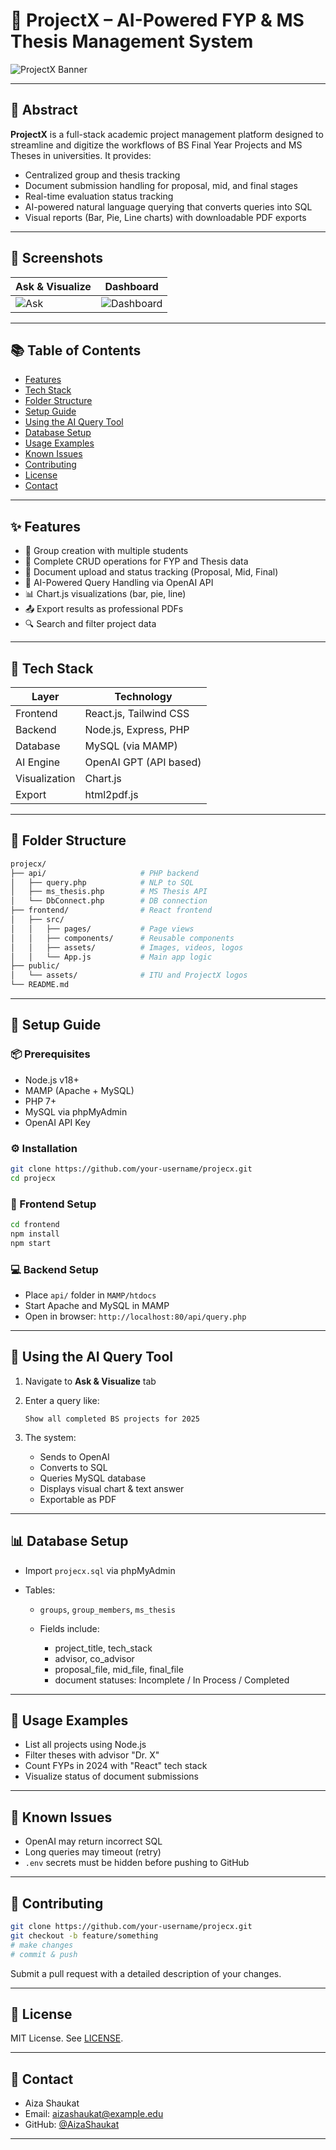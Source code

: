 # 🧐 ProjectX – AI-Powered FYP & MS Thesis Management System

![ProjectX Banner](./public/assets/projecX.png)

---

## 📄 Abstract

**ProjectX** is a full-stack academic project management platform designed to streamline and digitize the workflows of BS Final Year Projects and MS Theses in universities. It provides:

* Centralized group and thesis tracking
* Document submission handling for proposal, mid, and final stages
* Real-time evaluation status tracking
* AI-powered natural language querying that converts queries into SQL
* Visual reports (Bar, Pie, Line charts) with downloadable PDF exports

---

## 📸 Screenshots

| Ask & Visualize                         | Dashboard                                     |
| --------------------------------------- | --------------------------------------------- |
| ![Ask](./src/assets/fyp-query-demo.png) | ![Dashboard](./src/assets/dashboard-snap.png) |

---

## 📚 Table of Contents

* [Features](#features)
* [Tech Stack](#tech-stack)
* [Folder Structure](#folder-structure)
* [Setup Guide](#setup-guide)
* [Using the AI Query Tool](#using-the-ai-query-tool)
* [Database Setup](#database-setup)
* [Usage Examples](#usage-examples)
* [Known Issues](#known-issues)
* [Contributing](#contributing)
* [License](#license)
* [Contact](#contact)

---

## ✨ Features

* 👥 Group creation with multiple students
* 📃 Complete CRUD operations for FYP and Thesis data
* 📎 Document upload and status tracking (Proposal, Mid, Final)
* 🧐 AI-Powered Query Handling via OpenAI API
* 📊 Chart.js visualizations (bar, pie, line)
* 📤 Export results as professional PDFs
* 🔍 Search and filter project data

---

## 🧰 Tech Stack

| Layer         | Technology             |
| ------------- | ---------------------- |
| Frontend      | React.js, Tailwind CSS |
| Backend       | Node.js, Express, PHP  |
| Database      | MySQL (via MAMP)       |
| AI Engine     | OpenAI GPT (API based) |
| Visualization | Chart.js               |
| Export        | html2pdf.js            |

---

## 📁 Folder Structure

```bash
projecx/
├── api/                     # PHP backend
│   ├── query.php            # NLP to SQL
│   ├── ms_thesis.php        # MS Thesis API
│   └── DbConnect.php        # DB connection
├── frontend/                # React frontend
│   ├── src/
│   │   ├── pages/           # Page views
│   │   ├── components/      # Reusable components
│   │   ├── assets/          # Images, videos, logos
│   │   └── App.js           # Main app logic
├── public/
│   └── assets/              # ITU and ProjectX logos
└── README.md
```

---

## 🚀 Setup Guide

### 📦 Prerequisites

* Node.js v18+
* MAMP (Apache + MySQL)
* PHP 7+
* MySQL via phpMyAdmin
* OpenAI API Key

### ⚙️ Installation

```bash
git clone https://github.com/your-username/projecx.git
cd projecx
```

### 🔌 Frontend Setup

```bash
cd frontend
npm install
npm start
```

### 💻 Backend Setup

* Place `api/` folder in `MAMP/htdocs`
* Start Apache and MySQL in MAMP
* Open in browser: `http://localhost:80/api/query.php`

---

## 🧐 Using the AI Query Tool

1. Navigate to **Ask & Visualize** tab
2. Enter a query like:

   ```
   Show all completed BS projects for 2025
   ```
3. The system:

   * Sends to OpenAI
   * Converts to SQL
   * Queries MySQL database
   * Displays visual chart & text answer
   * Exportable as PDF

---

## 📊 Database Setup

* Import `projecx.sql` via phpMyAdmin
* Tables:

  * `groups`, `group_members`, `ms_thesis`
  * Fields include:

    * project\_title, tech\_stack
    * advisor, co\_advisor
    * proposal\_file, mid\_file, final\_file
    * document statuses: Incomplete / In Process / Completed

---

## 🔄 Usage Examples

* List all projects using Node.js
* Filter theses with advisor "Dr. X"
* Count FYPs in 2024 with "React" tech stack
* Visualize status of document submissions

---

## 🚫 Known Issues

* OpenAI may return incorrect SQL
* Long queries may timeout (retry)
* `.env` secrets must be hidden before pushing to GitHub

---

## 👤 Contributing

```bash
git clone https://github.com/your-username/projecx.git
git checkout -b feature/something
# make changes
# commit & push
```

Submit a pull request with a detailed description of your changes.

---

## 📄 License

MIT License. See [LICENSE](./LICENSE).

---

## 📩 Contact

* Aiza Shaukat
* Email: [aizashaukat@example.edu](mailto:aizashaukat@example.edu)
* GitHub: [@AizaShaukat](https://github.com/AizaShaukat)

---
